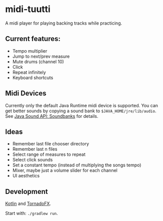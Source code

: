 # midi-tuutti

A midi player for playing backing tracks while practicing.

## Current features:
* Tempo multiplier
* Jump to next/prev measure
* Mute drums (channel 10)
* Click
* Repeat infinitely
* Keyboard shortcuts

## Midi Devices
Currently only the default Java Runtime midi device is supported. You can get
better sounds by copying a sound bank to `$JAVA_HOME/jre/lib/audio`. See
[Java Sound API: Soundbanks](https://www.oracle.com/technetwork/java/soundbanks-135798.html) for details.

## Ideas
* Remember last file chooser directory
* Remember last n files
* Select range of measures to repeat
* Select click sounds
* Set a constant tempo (instead of multiplying the songs tempo)
* Mixer, maybe just a volume slider for each channel
* UI aesthetics

## Development
[Kotlin](https://kotlinlang.org/) and [TornadoFX](https://github.com/edvin/tornadofx).

Start with: `./gradlew run`.